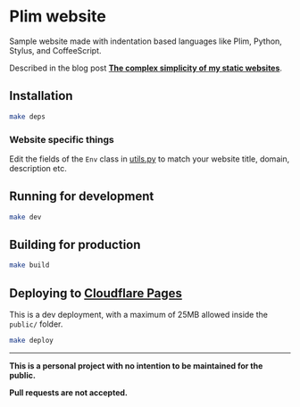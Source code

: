 # Plim website

Sample website made with indentation based languages like Plim, Python, Stylus, and CoffeeScript.

Described in the blog post **[The complex simplicity of my static websites](https://alinpanaitiu.com/blog/complex-simplicity-of-static-websites/)**.

## Installation

```sh
make deps
```

### Website specific things

Edit the fields of the `Env` class in [utils.py](utils.py) to match your website title, domain, description etc.

## Running for development

```sh
make dev
```

## Building for production

```sh
make build
```

## Deploying to [Cloudflare Pages](https://pages.cloudflare.com/)

This is a dev deployment, with a maximum of 25MB allowed inside the `public/` folder.

```sh
make deploy
```

---

**This is a personal project with no intention to be maintained for the public.**

**Pull requests are not accepted.**
